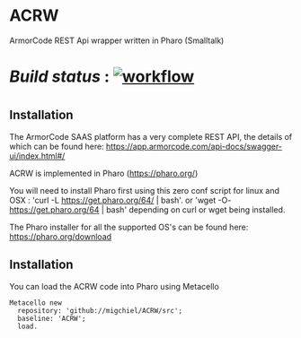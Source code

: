 # ACRW

ArmorCode REST Api wrapper written in Pharo (Smalltalk)

# _Build status_ : [![workflow](https://github.com/migchiel/ACRW/actions/workflows/ci.yml/badge.svg)](https://github.com/migchiel/ACRW/actions)
#

## Installation

The ArmorCode SAAS platform has a very complete REST API, the details of which can be found here: https://app.armorcode.com/api-docs/swagger-ui/index.html#/

ACRW is implemented in Pharo (https://pharo.org/)

You will need to install Pharo first using this zero conf script for linux 
and OSX :  'curl -L https://get.pharo.org/64/ | bash'. or 'wget -O- https://get.pharo.org/64 | bash' depending on curl or wget being installed.

The Pharo installer for all the supported OS's can be found here: https://pharo.org/download

## Installation

You can load the ACRW code into Pharo using Metacello

```Smalltalk
Metacello new
  repository: 'github://migchiel/ACRW/src';
  baseline: 'ACRW';
  load.
```
